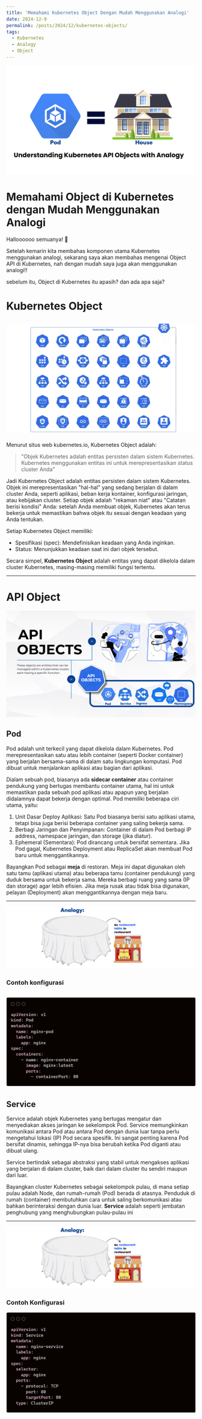 ```yaml
---
title: 'Memahami Kubernetes Object Dengan Mudah Menggunakan Analogi'
date: 2024-12-9
permalink: /posts/2024/12/kubernetes-objects/
tags:
  - Kubernetes
  - Analogy
  - Object
---
```


![kube-object](/images/OBJECT.png)

# **Memahami Object di Kubernetes dengan Mudah Menggunakan Analogi**

Halloooooo semuanya! 👋

Setelah kemarin kita membahas komponen utama Kubernetes menggunakan analogi, sekarang saya akan membahas mengenai Object API di Kubernetes, nah dengan mudah saya juga akan menggunakan analogi!!

sebelum itu, Object di Kubernetes itu apasih? dan ada apa saja?

# Kubernetes Object

![daftar-object](/images/daftar-object.png)
---
Menurut situs web kubernetes.io, Kubernetes Object adalah: 
> "Objek Kubernetes adalah entitas persisten dalam sistem Kubernetes. Kubernetes menggunakan entitas ini untuk merepresentasikan status cluster Anda"

Jadi Kubernetes Object adalah entitas persisten dalam sistem Kubernetes. Objek ini merepresentasikan "hal-hal" yang sedang berjalan di dalam cluster Anda, seperti aplikasi, beban kerja kontainer, konfigurasi jaringan, atau kebijakan cluster. Setiap objek adalah "rekaman niat" atau "Catatan berisi kondisi" Anda: setelah Anda membuat objek, Kubernetes akan terus bekerja untuk memastikan bahwa objek itu sesuai dengan keadaan yang Anda tentukan.

Setiap Kubernetes Object memiliki:
* Spesifikasi (spec): Mendefinisikan keadaan yang Anda inginkan.
* Status: Menunjukkan keadaan saat ini dari objek tersebut.

Secara simpel, **Kubernetes Object** adalah entitas yang dapat dikelola dalam cluster Kubernetes, masing-masing memiliki fungsi tertentu.

---
# API Object
![daftar-object](/images/api-objects.png)

## Pod

Pod adalah unit terkecil yang dapat dikelola dalam Kubernetes. Pod merepresentasikan satu atau lebih container (seperti Docker container) yang berjalan bersama-sama di dalam satu lingkungan komputasi. Pod dibuat untuk menjalankan aplikasi atau bagian dari aplikasi.

Dialam sebuah pod, biasanya ada **sidecar container** atau container pendukung yang bertugas membantu container utama, hal ini untuk memastikan pada sebuah pod aplikasi atau apapun yang berjalan didalamnya dapat bekerja dengan optimal. Pod memiliki beberapa ciri utama, yaitu: 
1. Unit Dasar Deploy Aplikasi: Satu Pod biasanya berisi satu aplikasi utama, tetapi bisa juga berisi beberapa container yang saling bekerja sama.
2. Berbagi Jaringan dan Penyimpanan: Container di dalam Pod berbagi IP address, namespace jaringan, dan storage (jika diatur).
3. Ephemeral (Sementara): Pod dirancang untuk bersifat sementara. Jika Pod gagal, Kubernetes Deployment atau ReplicaSet akan membuat Pod baru untuk menggantikannya.

Bayangkan Pod sebagai **meja** di restoran. Meja ini dapat digunakan oleh satu tamu (aplikasi utama) atau beberapa tamu (container pendukung) yang duduk bersama untuk bekerja sama. Mereka berbagi ruang yang sama (IP dan storage) agar lebih efisien. Jika meja rusak atau tidak bisa digunakan, pelayan (Deployment) akan menggantikannya dengan meja baru.

---
![pod](/images/pod.png)

### Contoh konfigurasi
![carbon](/images/pod-c.png)
---

## Service

Service adalah objek Kubernetes yang bertugas mengatur dan menyediakan akses jaringan ke sekelompok Pod. Service memungkinkan komunikasi antara Pod atau antara Pod dengan dunia luar tanpa perlu mengetahui lokasi (IP) Pod secara spesifik. Ini sangat penting karena Pod bersifat dinamis, sehingga IP-nya bisa berubah ketika Pod diganti atau dibuat ulang.

Service bertindak sebagai abstraksi yang stabil untuk mengakses aplikasi yang berjalan di dalam cluster, baik dari dalam cluster itu sendiri maupun dari luar.

Bayangkan cluster Kubernetes sebagai sekelompok pulau, di mana setiap pulau adalah Node, dan rumah-rumah (Pod) berada di atasnya. Penduduk di rumah (container) membutuhkan cara untuk saling berkomunikasi atau bahkan berinteraksi dengan dunia luar. **Service** adalah seperti jembatan penghubung yang menghubungkan pulau-pulau ini

---
![service](/images/service.png)

### Contoh Konfigurasi
![carbon](/images/service-c.png)
